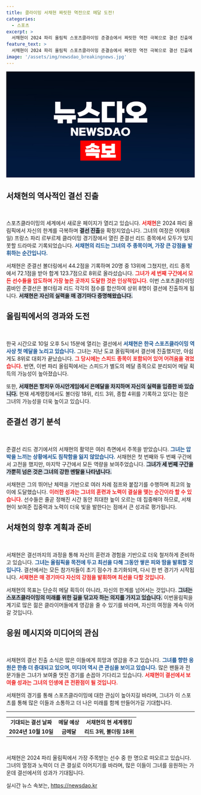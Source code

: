 ```yaml
---
title: 클라이밍 서채현 짜릿한 역전으로 메달 도전!
categories:
  - 스포츠
excerpt: >
  서채현이 2024 파리 올림픽 스포츠클라이밍 준결승에서 짜릿한 역전 극복으로 결선 진출에 성공했다. 리드에서의 뛰어난 성과로 한국 클라이밍 첫 메달을 향한 도전에 나선다.
feature_text: >
  서채현이 2024 파리 올림픽 스포츠클라이밍 준결승에서 짜릿한 역전 극복으로 결선 진출에 성공했다. 리드에서의 뛰어난 성과로 한국 클라이밍 첫 메달을 향한 도전에 나선다.
image: '/assets/img/newsdao_breakingnews.jpg'
---
```


<p><img src="/assets/img/newsdao_breakingnews.jpg" alt="flaretime 속보" /></p>

<h2 data-ke-size="size26">서채현의 역사적인 결선 진출</h2>

<p data-ke-size="size16">&nbsp;</p>

<p>스포츠클라이밍의 세계에서 새로운 페이지가 열리고 있습니다. <b><span style="color: #ee2323;">서채현</span></b>은 2024 파리 올림픽에서 자신의 한계를 극복하며 <b><span style="background-color: #21538527;">결선 진출</span></b>을 확정지었습니다. 그녀의 여정은 어제(8일) 프랑스 파리 르부르제 클라이밍 경기장에서 열린 준결선 리드 종목에서 모두가 잊지 못할 드라마로 기록되었습니다. <b><span style="color: #1a5490;">서채현의 리드는 그녀의 주 종목이며, 가장 큰 강점을 발휘하는 순간입니다.</span></b></p>

<p>서채현은 준결선 볼더링에서 44.2점을 기록하며 20명 중 13위에 그쳤지만, 리드 종목에서 72.1점을 받아 합계 123.7점으로 8위로 올라섰습니다. <b><span style="color: #ee2323;">그녀가 세 번째 구간에서 모든 선수들을 압도하며 가장 높은 곳까지 도달한 것은 인상적입니다.</span></b> 이번 스포츠클라이밍 콤바인 준결선은 볼더링과 리드 각각의 점수를 합산하여 상위 8명이 결선에 진출하게 됩니다. <b><span style="background-color: #21538527;">서채현은 자신의 실력을 매 경기마다 증명해왔습니다.</span></b></p>

<h2 data-ke-size="size26">올림픽에서의 경과와 도전</h2>

<p data-ke-size="size16">&nbsp;</p>

<p>한국 시간으로 10일 오후 5시 15분에 열리는 결선에서 <b><span style="color: #1a5490;">서채현은 한국 스포츠클라이밍 역사상 첫 메달을 노리고 있습니다.</span></b> 그녀는 지난 도쿄 올림픽에서 결선에 진출했지만, 아쉽게도 8위로 대회가 끝났습니다. <b><span style="color: #ee2323;">그 당시에는 스피드 종목이 포함되어 있어 어려움을 겪었습니다.</span></b> 반면, 이번 파리 올림픽에서는 스피드가 별도의 메달 종목으로 분리되어 메달 획득의 가능성이 높아졌습니다.</p>

<p>또한, <b><span style="background-color: #21538527;">서채현은 항저우 아시안게임에서 은메달을 차지하며 자신의 실력을 입증한 바 있습니다.</span></b> 현재 세계랭킹에서도 볼더링 18위, 리드 3위, 종합 4위를 기록하고 있다는 점은 그녀의 가능성을 더욱 높이고 있습니다.</p>

<h2 data-ke-size="size26">준결선 경기 분석</h2>

<p data-ke-size="size16">&nbsp;</p>

<p>준결선 리드 경기에서의 서채현의 활약은 여러 측면에서 주목을 받았습니다. <b><span style="color: #1a5490;">그녀는 압박을 느끼는 상황에서도 침착함을 잃지 않았습니다.</span></b> 서채현은 첫 번째와 두 번째 구간에서 고전을 했지만, 마지막 구간에서 모든 역량을 보여주었습니다. <b><span style="background-color: #21538527;">그녀가 세 번째 구간을 가뿐히 넘은 것은 그녀의 강한 멘탈을 나타냅니다.</span></b></p>

<p>서채현은 그의 뛰어난 체력을 기반으로 여러 차례 점프와 붙잡기를 수행하며 최고의 높이에 도달했습니다. <b><span style="color: #ee2323;">이러한 성과는 그녀의 훈련과 노력이 결실을 맺는 순간이라 할 수 있습니다.</span></b> 선수들은 줄곧 정해진 시간 동안 최대한 높이 오르는 데 집중해야 하므로, 서채현이 보여준 집중력과 노력이 더욱 빛을 발한다는 점에서 큰 성과로 평가됩니다.</p>

<h2 data-ke-size="size26">서채현의 향후 계획과 준비</h2>

<p data-ke-size="size16">&nbsp;</p>

<p>서채현은 결선까지의 과정을 통해 자신의 훈련과 경험을 기반으로 더욱 철저하게 준비하고 있습니다. <b><span style="color: #1a5490;">그녀는 올림픽을 목전에 두고 최선을 다해 그동안 쌓은 피와 땀을 발휘할 것입니다.</span></b> 결선에서는 모든 참가자들이 초기 점수가 초기화되며, 다시 한 번 경기가 시작됩니다. <b><span style="color: #ee2323;">서채현은 매 경기마다 자신의 강점을 발휘하며 최선을 다할 것입니다.</span></b></p>

<p>서채현의 목표는 단순히 메달 획득이 아니라, 자신의 한계를 넘어서는 것입니다. <b><span style="background-color: #21538527;">그녀는 스포츠클라이밍의 미래를 위한 길을 닦고자 하는 의지를 가지고 있습니다.</span></b> 이번올림픽을 계기로 많은 젊은 클라이머들에게 영감을 줄 수 있기를 바라며, 자신의 여정을 계속 이어 갈 것입니다.</p>

<h2 data-ke-size="size26">응원 메시지와 미디어의 관심</h2>

<p data-ke-size="size16">&nbsp;</p>

<p>서채현의 결선 진출 소식은 많은 이들에게 희망과 영감을 주고 있습니다. <b><span style="color: #1a5490;">그녀를 향한 응원은 한층 더 증대되고 있으며, 미디어 역시 큰 관심을 보이고 있습니다.</span></b> 많은 팬들과 전문가들은 그녀가 보여줄 멋진 경기를 손꼽아 기다리고 있습니다. <b><span style="color: #ee2323;">서채현이 결선에서 보여줄 성과는 그녀의 인생에 큰 전환점이 될 것입니다.</span></b></p>

<p>서채현의 경기를 통해 스포츠클라이밍에 대한 관심이 높아지길 바라며, 그녀가 이 스포츠를 통해 많은 이들과 소통하고 더 나은 미래를 함께 만들어가길 기대합니다.</p>

<hr>

<table style="width: 100%; border-collapse: collapse;">

<tr>
<td style="text-align: center; height: 17px;"><b>기대되는 결선 날짜</b></td>
<td style="text-align: center; height: 17px;"><b>메달 예상</b></td>
<td style="text-align: center; height: 17px;"><b>서채현의 현 세계랭킹</b></td>
</tr>

<tr>
<td style="text-align: center; height: 17px;"><b>2024년 10월 10일</b></td>
<td style="text-align: center; height: 17px;"><b>금메달</b></td>
<td style="text-align: center; height: 17px;"><b>리드 3위, 볼더링 18위</b></td>
</tr>

</table>

<p data-ke-size="size16">&nbsp;</p>

<p>서채현은 2024 파리 올림픽에서 가장 주목받는 선수 중 한 명으로 떠오르고 있습니다. 그녀의 열정과 노력이 더 큰 결실로 이어지기를 바라며, 많은 이들이 그녀를 응원하는 가운데 결선에서의 성과가 기대됩니다.</p>
실시간 뉴스 속보는, <a href="https://newsdao.kr" rel="dofollow">https://newsdao.kr</a>


